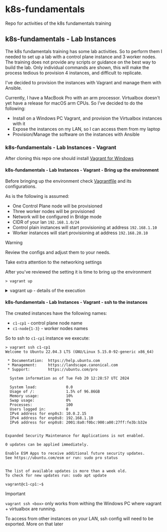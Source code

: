 # k8s-fundamentals
Repo for activities of the k8s fundamentals training

## k8s-fundamentals - Lab Instances

The k8s fundamentals training has some lab activities.
So to perform them I needed to set up a lab with a control plane instance and 3 worker nodes.
The training does not provide any scripts or guidance on the best way to build the lab.
Only individual commands are shown, this will make the process tedious to provision 4 instances, and difficult to replicate.

I've decided to provision the instances with Vagrant and manage them with Ansible.

Currently, I have a MacBook Pro with an arm processor.
Virtualbox doesn't yet have a release for macOS arm CPUs. So I've decided to do the following:
  - Install on a Windows PC Vagrant, and provision the Virtualbox instances with it
  - Expose the instances on my LAN, so I can access them from my laptop
  - Provision/Manage the software on the instances with Ansible

### k8s-fundamentals - Lab Instances - Vagrant

After cloning this repo one should install [Vagrant for Windows](https://developer.hashicorp.com/vagrant/install?product_intent=vagrant#windows)


#### k8s-fundamentals - Lab Instances - Vagrant - Bring up the environment

Before bringing up the environment check [Vagrantfile](k8s-fundamentals-vagrant/Vagrantfile) and its configurations.

As is the following is assumed:

  - One Control Plane node will be provisioned
  - Three worker nodes will be provisioned
  - Network will be configured in Bridge mode
  - CIDR of your lan `192.168.1.0/24`
  - Control plain instances will start provisioning at address `192.168.1.10`
  - Worker instances will start provisioning at address `192.168.20.10`

> [!WARNING]  
>
> Review the configs and adjust them to your needs.
>
> Take extra attention to the networking settings

After you've reviewed the setting it is time to bring up the environment

```console
> vagrant up
```

<details>
  <summary>vagrant up - details of the execution</summary>

```console
> vagrant up
Bringing machine 'c1-cp1' up with 'virtualbox' provider...
Bringing machine 'c1-node1' up with 'virtualbox' provider...
Bringing machine 'c1-node2' up with 'virtualbox' provider...
Bringing machine 'c1-node3' up with 'virtualbox' provider...
==> c1-cp1: Box 'ubuntu/jammy64' could not be found. Attempting to find and install...
    c1-cp1: Box Provider: virtualbox
    c1-cp1: Box Version: 20240207.0.0
==> c1-cp1: Loading metadata for box 'ubuntu/jammy64'
    c1-cp1: URL: https://vagrantcloud.com/api/v2/vagrant/ubuntu/jammy64
==> c1-cp1: Adding box 'ubuntu/jammy64' (v20240207.0.0) for provider: virtualbox
    c1-cp1: Downloading: https://vagrantcloud.com/ubuntu/boxes/jammy64/versions/20240207.0.0/providers/virtualbox/unknown/vagrant.box
Download redirected to host: cloud-images.ubuntu.com
    c1-cp1:
==> c1-cp1: Successfully added box 'ubuntu/jammy64' (v20240207.0.0) for 'virtualbox'!
==> c1-cp1: Importing base box 'ubuntu/jammy64'...
==> c1-cp1: Matching MAC address for NAT networking...
==> c1-cp1: Checking if box 'ubuntu/jammy64' version '20240207.0.0' is up to date...
==> c1-cp1: Setting the name of the VM: c1-cp1
==> c1-cp1: Clearing any previously set network interfaces...
==> c1-cp1: Preparing network interfaces based on configuration...
    c1-cp1: Adapter 1: nat
    c1-cp1: Adapter 2: bridged
==> c1-cp1: Forwarding ports...
    c1-cp1: 22 (guest) => 2222 (host) (adapter 1)
==> c1-cp1: Configuring storage mediums...
    c1-cp1: Disk 'vagrant_primary' needs to be resized. Resizing disk...
==> c1-cp1: Running 'pre-boot' VM customizations...
==> c1-cp1: Booting VM...
==> c1-cp1: Waiting for machine to boot. This may take a few minutes...
    c1-cp1: SSH address: 127.0.0.1:2222
    c1-cp1: SSH username: vagrant
    c1-cp1: SSH auth method: private key
    c1-cp1: 
    c1-cp1: Vagrant insecure key detected. Vagrant will automatically replace
    c1-cp1: this with a newly generated keypair for better security.
    c1-cp1: 
    c1-cp1: Inserting generated public key within guest...
    c1-cp1: Removing insecure key from the guest if it's present...
    c1-cp1: Key inserted! Disconnecting and reconnecting using new SSH key...
==> c1-cp1: Machine booted and ready!
==> c1-cp1: Checking for guest additions in VM...
    c1-cp1: The guest additions on this VM do not match the installed version of
    c1-cp1: VirtualBox! In most cases this is fine, but in rare cases it can
    c1-cp1: prevent things such as shared folders from working properly. If you see
    c1-cp1: shared folder errors, please make sure the guest additions within the
    c1-cp1: virtual machine match the version of VirtualBox you have installed on
    c1-cp1: your host and reload your VM.
    c1-cp1:
    c1-cp1: Guest Additions Version: 6.0.0 r127566
    c1-cp1: VirtualBox Version: 7.0
==> c1-cp1: Setting hostname...
==> c1-cp1: Configuring and enabling network interfaces...
==> c1-cp1: Mounting shared folders...
    c1-cp1: /vagrant => C:/Users/dresa/Documents/git/personal/k8s-fundamentals/k8s-fundamentals-vagrant
==> c1-cp1: Running provisioner: shell...
    c1-cp1: Running: inline script
==> c1-node1: Box 'ubuntu/jammy64' could not be found. Attempting to find and install...
    c1-node1: Box Provider: virtualbox
    c1-node1: Box Version: 20240207.0.0
==> c1-node1: Loading metadata for box 'ubuntu/jammy64'
    c1-node1: URL: https://vagrantcloud.com/api/v2/vagrant/ubuntu/jammy64
==> c1-node1: Adding box 'ubuntu/jammy64' (v20240207.0.0) for provider: virtualbox
==> c1-node1: Importing base box 'ubuntu/jammy64'...
==> c1-node1: Matching MAC address for NAT networking...
==> c1-node1: Checking if box 'ubuntu/jammy64' version '20240207.0.0' is up to date...
==> c1-node1: Setting the name of the VM: c1-node1
==> c1-node1: Fixed port collision for 22 => 2222. Now on port 2200.
==> c1-node1: Clearing any previously set network interfaces...
==> c1-node1: Preparing network interfaces based on configuration...
    c1-node1: Adapter 1: nat
    c1-node1: Adapter 2: bridged
==> c1-node1: Forwarding ports...
    c1-node1: 22 (guest) => 2200 (host) (adapter 1)
==> c1-node1: Configuring storage mediums...
    c1-node1: Disk 'vagrant_primary' needs to be resized. Resizing disk...
==> c1-node1: Running 'pre-boot' VM customizations...
==> c1-node1: Booting VM...
==> c1-node1: Waiting for machine to boot. This may take a few minutes...
    c1-node1: SSH address: 127.0.0.1:2200
    c1-node1: SSH username: vagrant
    c1-node1: SSH auth method: private key
    c1-node1: 
    c1-node1: Vagrant insecure key detected. Vagrant will automatically replace
    c1-node1: this with a newly generated keypair for better security.
    c1-node1: 
    c1-node1: Inserting generated public key within guest...
    c1-node1: Removing insecure key from the guest if it's present...
    c1-node1: Key inserted! Disconnecting and reconnecting using new SSH key...
==> c1-node1: Machine booted and ready!
==> c1-node1: Checking for guest additions in VM...
    c1-node1: The guest additions on this VM do not match the installed version of
    c1-node1: VirtualBox! In most cases this is fine, but in rare cases it can
    c1-node1: prevent things such as shared folders from working properly. If you see
    c1-node1: shared folder errors, please make sure the guest additions within the
    c1-node1: virtual machine match the version of VirtualBox you have installed on
    c1-node1: your host and reload your VM.
    c1-node1:
    c1-node1: Guest Additions Version: 6.0.0 r127566
    c1-node1: VirtualBox Version: 7.0
==> c1-node1: Setting hostname...
==> c1-node1: Configuring and enabling network interfaces...
==> c1-node1: Mounting shared folders...
    c1-node1: /vagrant => C:/Users/dresa/Documents/git/personal/k8s-fundamentals/k8s-fundamentals-vagrant
==> c1-node1: Running provisioner: shell...
    c1-node1: Running: inline script
==> c1-node2: Box 'ubuntu/jammy64' could not be found. Attempting to find and install...
    c1-node2: Box Provider: virtualbox
    c1-node2: Box Version: 20240207.0.0
==> c1-node2: Loading metadata for box 'ubuntu/jammy64'
    c1-node2: URL: https://vagrantcloud.com/api/v2/vagrant/ubuntu/jammy64
==> c1-node2: Adding box 'ubuntu/jammy64' (v20240207.0.0) for provider: virtualbox
==> c1-node2: Importing base box 'ubuntu/jammy64'...
==> c1-node2: Matching MAC address for NAT networking...
==> c1-node2: Checking if box 'ubuntu/jammy64' version '20240207.0.0' is up to date...
==> c1-node2: Setting the name of the VM: c1-node2
==> c1-node2: Fixed port collision for 22 => 2222. Now on port 2201.
==> c1-node2: Clearing any previously set network interfaces...
==> c1-node2: Preparing network interfaces based on configuration...
    c1-node2: Adapter 1: nat
    c1-node2: Adapter 2: bridged
==> c1-node2: Forwarding ports...
    c1-node2: 22 (guest) => 2201 (host) (adapter 1)
==> c1-node2: Configuring storage mediums...
    c1-node2: Disk 'vagrant_primary' needs to be resized. Resizing disk...
==> c1-node2: Running 'pre-boot' VM customizations...
==> c1-node2: Booting VM...
==> c1-node2: Waiting for machine to boot. This may take a few minutes...
    c1-node2: SSH address: 127.0.0.1:2201
    c1-node2: SSH username: vagrant
    c1-node2: SSH auth method: private key
    c1-node2: 
    c1-node2: Vagrant insecure key detected. Vagrant will automatically replace
    c1-node2: this with a newly generated keypair for better security.
    c1-node2: 
    c1-node2: Inserting generated public key within guest...
    c1-node2: Removing insecure key from the guest if it's present...
    c1-node2: Key inserted! Disconnecting and reconnecting using new SSH key...
==> c1-node2: Machine booted and ready!
==> c1-node2: Checking for guest additions in VM...
    c1-node2: The guest additions on this VM do not match the installed version of
    c1-node2: VirtualBox! In most cases this is fine, but in rare cases it can
    c1-node2: prevent things such as shared folders from working properly. If you see
    c1-node2: shared folder errors, please make sure the guest additions within the
    c1-node2: virtual machine match the version of VirtualBox you have installed on
    c1-node2: your host and reload your VM.
    c1-node2:
    c1-node2: Guest Additions Version: 6.0.0 r127566
    c1-node2: VirtualBox Version: 7.0
==> c1-node2: Setting hostname...
==> c1-node2: Configuring and enabling network interfaces...
==> c1-node2: Mounting shared folders...
    c1-node2: /vagrant => C:/Users/dresa/Documents/git/personal/k8s-fundamentals/k8s-fundamentals-vagrant
==> c1-node2: Running provisioner: shell...
    c1-node2: Running: inline script
==> c1-node3: Box 'ubuntu/jammy64' could not be found. Attempting to find and install...
    c1-node3: Box Provider: virtualbox
    c1-node3: Box Version: 20240207.0.0
==> c1-node3: Loading metadata for box 'ubuntu/jammy64'
    c1-node3: URL: https://vagrantcloud.com/api/v2/vagrant/ubuntu/jammy64
==> c1-node3: Adding box 'ubuntu/jammy64' (v20240207.0.0) for provider: virtualbox
==> c1-node3: Importing base box 'ubuntu/jammy64'...
==> c1-node3: Matching MAC address for NAT networking...
==> c1-node3: Checking if box 'ubuntu/jammy64' version '20240207.0.0' is up to date...
==> c1-node3: Setting the name of the VM: c1-node3
==> c1-node3: Fixed port collision for 22 => 2222. Now on port 2202.
==> c1-node3: Clearing any previously set network interfaces...
==> c1-node3: Preparing network interfaces based on configuration...
    c1-node3: Adapter 1: nat
    c1-node3: Adapter 2: bridged
==> c1-node3: Forwarding ports...
    c1-node3: 22 (guest) => 2202 (host) (adapter 1)
==> c1-node3: Configuring storage mediums...
    c1-node3: Disk 'vagrant_primary' needs to be resized. Resizing disk...
==> c1-node3: Running 'pre-boot' VM customizations...
==> c1-node3: Booting VM...
==> c1-node3: Waiting for machine to boot. This may take a few minutes...
    c1-node3: SSH address: 127.0.0.1:2202
    c1-node3: SSH username: vagrant
    c1-node3: SSH auth method: private key
    c1-node3: 
    c1-node3: Vagrant insecure key detected. Vagrant will automatically replace
    c1-node3: this with a newly generated keypair for better security.
    c1-node3: 
    c1-node3: Inserting generated public key within guest...
    c1-node3: Removing insecure key from the guest if it's present...
    c1-node3: Key inserted! Disconnecting and reconnecting using new SSH key...
==> c1-node3: Machine booted and ready!
==> c1-node3: Checking for guest additions in VM...
    c1-node3: The guest additions on this VM do not match the installed version of
    c1-node3: VirtualBox! In most cases this is fine, but in rare cases it can
    c1-node3: prevent things such as shared folders from working properly. If you see
    c1-node3: your host and reload your VM.
    c1-node3: your host and reload your VM.
    c1-node3:
    c1-node3: Guest Additions Version: 6.0.0 r127566
    c1-node3: VirtualBox Version: 7.0
==> c1-node3: Setting hostname...
==> c1-node3: Configuring and enabling network interfaces...
==> c1-node3: Mounting shared folders...
    c1-node3: /vagrant => C:/Users/dresa/Documents/git/personal/k8s-fundamentals/k8s-fundamentals-vagrant
==> c1-node3: Running provisioner: shell...
    c1-node3: Running: inline script
```

</details>

#### k8s-fundamentals - Lab Instances - Vagrant - ssh to the instances

The created instances have the following names:

  - `c1-cp1` - control plane node name
  - `c1-node{1-3}` - worker nodes names

So to ssh to `c1-cp1` instance we execute:

```console
> vagrant ssh c1-cp1
Welcome to Ubuntu 22.04.3 LTS (GNU/Linux 5.15.0-92-generic x86_64)

 * Documentation:  https://help.ubuntu.com
 * Management:     https://landscape.canonical.com
 * Support:        https://ubuntu.com/pro

  System information as of Tue Feb 20 12:28:57 UTC 2024

  System load:             0.0
  Usage of /:              1.5% of 96.86GB
  Memory usage:            10%
  Swap usage:              0%
  Processes:               100
  Users logged in:         0
  IPv4 address for enp0s3: 10.0.2.15
  IPv4 address for enp0s8: 192.168.1.10
  IPv6 address for enp0s8: 2001:8a0:f0bc:900:a00:27ff:fe3b:b32e


Expanded Security Maintenance for Applications is not enabled.

0 updates can be applied immediately.

Enable ESM Apps to receive additional future security updates.
See https://ubuntu.com/esm or run: sudo pro status


The list of available updates is more than a week old.
To check for new updates run: sudo apt update

vagrant@c1-cp1:~$ 
```

> [!IMPORTANT]  
>
> `vagrant ssh <box>` only works from withing the Windows PC where vagrant + virtualbox are running.
>
> To access from other instances on your LAN, ssh config will need to be exported. More on that later